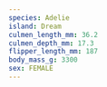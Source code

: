 ```yaml
---
species: Adelie
island: Dream
culmen_length_mm: 36.2
culmen_depth_mm: 17.3
flipper_length_mm: 187
body_mass_g: 3300
sex: FEMALE
---
```

